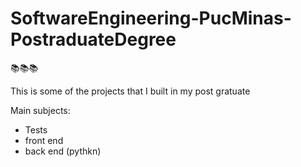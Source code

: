 # SoftwareEngineering-PucMinas-PostraduateDegree
📚📚📚

This is some of the projects that I built in my post gratuate

Main subjects:
- Tests
- front end
- back end (pythkn)
